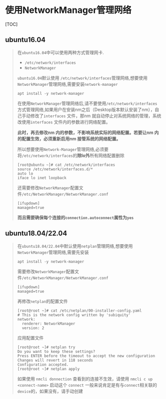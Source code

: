 # 使用NetworkManager管理网络

[TOC]

## ubuntu16.04

> 在`ubuntu16.04`中可以使用两种方式管理网卡.
>
> -  `/etc/network/interfaces`
> - `NetworkManager`
>
> `ubuntu16.04`默认使用 `/etc/network/interfaces`管理网络,想要使用`NetworkManager`管理网络,需要安装`network-manager`
>
> ```shell
> apt install -y network-manager
> ```
>
> 在使用`NetworkManager`管理网络后,请不要使用`/etc/network/interfaces`方式管理网络,如果用户在安装nm之后（Desktop版本默认安装了nm），自己手动修改了`interfaces` 文件，那nm 就自动停止对系统网络的管理，系统改使用`interfaces` 文件内的参数进行网络配置。
>
> **此时，再去修改nm 内的参数，不影响系统实际的网络配置。若要让nm 内的配置生效，必须重新启用nm 接管系统的网络配置。**
>
> 所以想要使用`Network-Manager`管理网络,必须要将`/etc/network/interfaces`的**除lo外**所有网络配置删除
>
> ```shell
> [root@ubuntu ~]# cat /etc/network/interfaces
> source /etc/network/interfaces.d/*
> auto lo
> iface lo inet loopback
> ```
>
> 还需要修改`NetworkManager`配置文件`/etc/NetworkManager/NetworkManager.conf`
>
> ```shell
> [ifupdown]
> managed=true
> ```
>
> 
>
> **而且需要确保每个连接的`connection.autoconnect`属性为`yes`**

## ubuntu18.04/22.04

> 在`ubuntu18.04/22.04`中默认使用`netplan`管理网络,想要使用`NetworkManager`管理网络,需要先安装
>
> ```shell
> apt install -y network-manager
> ```
>
> 需要修改`NetworkManager`配置文件`/etc/NetworkManager/NetworkManager.conf`
>
> ```shell
> [ifupdown]
> managed=true
> ```
>
> 再修改`netplan`的配置文件
>
> ```shell
> [root@root ~]# cat /etc/netplan/00-installer-config.yaml 
> # This is the network config written by 'subiquity'
> network:
>   renderer: NetworkManager
>   version: 2
> ```
>
> 应用配置文件
>
> ```shell
> [root@root ~]# netplan try
> Do you want to keep these settings?
> Press ENTER before the timeout to accept the new configuration
> Changes will revert in 118 seconds
> Configuration accepted.
> [root@root ~]# netplan apply
> ```
>
> 如果使用 `nmcli donnection` 查看到的连接不生效，请使用 `nmcli c up <connect-name>` 启动这个 `connect`
> 一般来说肯定是有与`connect`相关联的`device`的，如果没有，请手动创建

